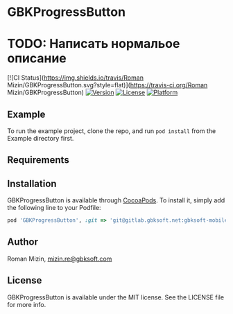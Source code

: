 # GBKProgressButton
# TODO: Написать нормальое описание

[![CI Status](https://img.shields.io/travis/Roman Mizin/GBKProgressButton.svg?style=flat)](https://travis-ci.org/Roman Mizin/GBKProgressButton)
[![Version](https://img.shields.io/cocoapods/v/GBKProgressButton.svg?style=flat)](https://cocoapods.org/pods/GBKProgressButton)
[![License](https://img.shields.io/cocoapods/l/GBKProgressButton.svg?style=flat)](https://cocoapods.org/pods/GBKProgressButton)
[![Platform](https://img.shields.io/cocoapods/p/GBKProgressButton.svg?style=flat)](https://cocoapods.org/pods/GBKProgressButton)

## Example

To run the example project, clone the repo, and run `pod install` from the Example directory first.

## Requirements

## Installation

GBKProgressButton is available through [CocoaPods](https://cocoapods.org). To install
it, simply add the following line to your Podfile:

```ruby
pod 'GBKProgressButton', :git => 'git@gitlab.gbksoft.net:gbksoft-mobile-department/ios/gbkprogressbutton.git', :tag => '0.1.3'
```

## Author

Roman Mizin, mizin.re@gbksoft.com

## License

GBKProgressButton is available under the MIT license. See the LICENSE file for more info.
